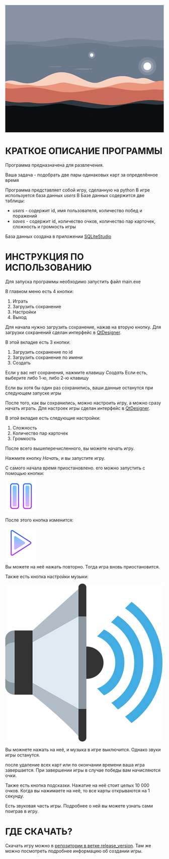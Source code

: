![menu.png](data%2Fmenu.png)
# КРАТКОЕ ОПИСАНИЕ ПРОГРАММЫ

Программа предназначена для развлечения. 

Ваша задача - подобрать две пары одинаковых карт
за определённое время

Программа представляет собой игру, сделанную на python
В игре используется база данных *users*
В Базе данных содержится две таблицы:
- *users* - содержит id, имя пользователя, количество побед и поражений
- *saves* - содержит id, количество очков, количество пар карточек, сложность и громкость игры

База данных создана в приложении [SQLiteStudio](https://sqlitestudio.pl/)

# ИНСТРУКЦИЯ ПО ИСПОЛЬЗОВАНИЮ

Для запуска программы необходимо запустить файл main.exe

В главном меню есть 4 кнопки:
1. Играть
2. Загрузить сохранение
3. Настройки
4. Выход

Для начала нужно загрузить сохранение, нажав на вторую кнопку.
Для загрузки сохранений сделан интерфейс в [QtDesigner](https://build-system.fman.io/qt-designer-download).

В этой вкладке есть 3 кнопки:
1. Загрузить сохранение по id
2. Загрузить сохранение по имени
3. Создать

Если у вас нет сохранения, нажмите клавишу *Создать*
Если есть, выберите либо 1-ю, либо 2-ю клавишу

Если вы хотя бы один раз сохранились, ваши данные
останутся при следующем запуске игры

После того, как вы сохранились, можно настроить игру,
а можно сразу начать играть.
Для настроек игры сделан интерфейс в [QtDesigner](https://build-system.fman.io/qt-designer-download).

В этой вкладке есть следующие настройки:
1. Сложность
2. Количество пар карточек
3. Громкость

После всего вышеперечисленного, вы можете
начать игру.

Нажмите кнопку *Начать*, и вы запустите игру.

С самого начала время приостановлено. его можно
запустить с помощью кнопки:

![pause.png](data%2Fpause.png)

После этого кнопка изменится:

![play.png](data%2Fplay.png)

Вы можете на неё нажать повторно. Тогда игра
вновь приостановится.

Также есть кнопка настройки музыки:

![sound_on.png](data%2Fsound_on.png)

Вы можнете нажать на неё, и музыка в игре выключится.
Однако звуки игры останутся.

после удаление всех карт или по окончании времени
ваша игра завершается.
При завершении игры в случае победы вам начисляются очки.

Также есть кнопка подсказки.
Нажатие на неё стоит целых 10 000 очков.
Когда вы нажимаете на неё, то все карты открываются
на 1 секунду.

Есть звуковая часть игры. Подробнее о ней
вы можете узнать сами поиграв в игру.

# ГДЕ СКАЧАТЬ?

Скачать игру можно в [репозитории в ветке release_version](https://github.com/Getmanskiy-S/git_project_find_couple/tree/release-version).
Там же можно посмотреть подробнее информацию об создании игры.